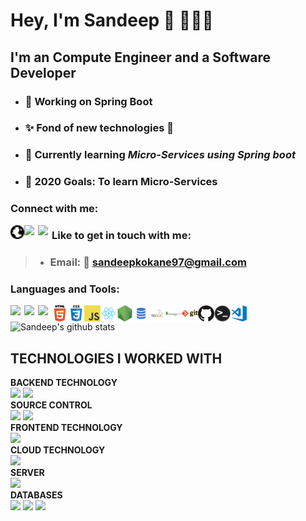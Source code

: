 # Hey, I'm Sandeep 👋 :man:🏾‍💻

## I'm an Compute Engineer and a Software Developer

- ### 🔭 Working on **Spring Boot**   
- ### ✨ Fond of new technologies :metal:  
- ### 🌱 Currently learning *Micro-Services using Spring boot*  
- ### 🥅 2020 Goals: To learn Micro-Services     

### Connect with me:
<img align="left" width="22px" src="https://raw.githubusercontent.com/iconic/open-iconic/master/svg/globe.svg" />
<img align="left" width="22px" src="https://cdn.jsdelivr.net/npm/simple-icons@v3/icons/linkedin.svg"/>
<img align="left" width="22px" src="https://cdn.jsdelivr.net/npm/simple-icons@v3/icons/gmail.svg" />             
     
### Like to get in touch with me: 
> - ### Email: :e-mail: [sandeepkokane97@gmail.com](mailto:sandeepkokane97@gmail.com)    
  
### Languages and Tools:
<img align="left" width="22px" src="https://cdn.jsdelivr.net/npm/simple-icons@v3/icons/java.svg" />      
<img align="left" width="22px" src="https://cdn.jsdelivr.net/npm/simple-icons@v3/icons/spring.svg" />  
<img align="left" width="22px" src="https://cdn.jsdelivr.net/npm/simple-icons@v3/icons/c.svg" />      
<img align="left" alt="HTML5" width="26px" src="https://raw.githubusercontent.com/github/explore/80688e429a7d4ef2fca1e82350fe8e3517d3494d/topics/html/html.png" />
<img align="left" alt="CSS3" width="26px" src="https://raw.githubusercontent.com/github/explore/80688e429a7d4ef2fca1e82350fe8e3517d3494d/topics/css/css.png" />
<img align="left" alt="JavaScript" width="26px" src="https://raw.githubusercontent.com/github/explore/80688e429a7d4ef2fca1e82350fe8e3517d3494d/topics/javascript/javascript.png" />
<img align="left" alt="React" width="26px" src="https://raw.githubusercontent.com/github/explore/80688e429a7d4ef2fca1e82350fe8e3517d3494d/topics/react/react.png" />
<img align="left" alt="Node.js" width="26px" src="https://raw.githubusercontent.com/github/explore/80688e429a7d4ef2fca1e82350fe8e3517d3494d/topics/nodejs/nodejs.png" />
<img align="left" alt="SQL" width="26px" src="https://raw.githubusercontent.com/github/explore/80688e429a7d4ef2fca1e82350fe8e3517d3494d/topics/sql/sql.png" />
<img align="left" alt="MySQL" width="26px" src="https://raw.githubusercontent.com/github/explore/80688e429a7d4ef2fca1e82350fe8e3517d3494d/topics/mysql/mysql.png" />
<img align="left" alt="MongoDB" width="26px" src="https://raw.githubusercontent.com/github/explore/80688e429a7d4ef2fca1e82350fe8e3517d3494d/topics/mongodb/mongodb.png" />
<img align="left" alt="Git" width="26px" src="https://raw.githubusercontent.com/github/explore/80688e429a7d4ef2fca1e82350fe8e3517d3494d/topics/git/git.png" />
<img align="left" alt="GitHub" width="26px" src="https://raw.githubusercontent.com/github/explore/78df643247d429f6cc873026c0622819ad797942/topics/github/github.png" />
<img align="left" alt="Terminal" width="26px" src="https://raw.githubusercontent.com/github/explore/80688e429a7d4ef2fca1e82350fe8e3517d3494d/topics/terminal/terminal.png" />
<img align="left" alt="Visual Studio Code" width="26px" src="https://raw.githubusercontent.com/github/explore/80688e429a7d4ef2fca1e82350fe8e3517d3494d/topics/visual-studio-code/visual-studio-code.png" />      

<!--START_SECTION:activity-->

![Sandeep's github stats](https://github-readme-stats.vercel.app/api?username=sandeepkokane&show_icons=true&theme=radical)

## TECHNOLOGIES I WORKED WITH   
**BACKEND TECHNOLOGY**       
<img src="https://img.shields.io/badge/java-%23ED8B00.svg?&style=for-the-badge&logo=java&logoColor=white"/>
<img src="https://img.shields.io/badge/spring%20-%236DB33F.svg?&style=for-the-badge&logo=spring&logoColor=white"/>     
**SOURCE CONTROL**   
<img src="https://img.shields.io/badge/git%20-%23F05033.svg?&style=for-the-badge&logo=git&logoColor=white"/>
<img src="https://img.shields.io/badge/github%20-%23121011.svg?&style=for-the-badge&logo=github&logoColor=white"/>    
**FRONTEND TECHNOLOGY**   
<img src="https://img.shields.io/badge/bootstrap%20-%23563D7C.svg?&style=for-the-badge&logo=bootstrap&logoColor=white"/>    
**CLOUD TECHNOLOGY**    
<img src="https://img.shields.io/badge/AWS%20-%23FF9900.svg?&style=for-the-badge&logo=amazon-aws&logoColor=white"/>    
**SERVER**    
<img src="https://img.shields.io/badge/apache%20-%23D42029.svg?&style=for-the-badge&logo=apache&logoColor=white"/>    
**DATABASES**   
<img src="https://img.shields.io/badge/mysql-%2300f.svg?&style=for-the-badge&logo=mysql&logoColor=white"/>
<img src ="https://img.shields.io/badge/postgres-%23316192.svg?&style=for-the-badge&logo=postgresql&logoColor=white"/>
<img src ="https://img.shields.io/badge/MongoDB-%234ea94b.svg?&style=for-the-badge&logo=mongodb&logoColor=white"/>
